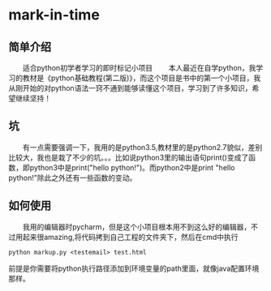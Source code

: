 # mark-in-time
## 简单介绍
&emsp;&emsp;适合python初学者学习的即时标记小项目
&emsp;&emsp;本人最近在自学python，我学习的教材是《python基础教程(第二版)》，而这个项目是书中的第一个小项目，我从刚开始的对python语法一窍不通到能够读懂这个项目，学习到了许多知识，希望继续坚持！
## 坑
&emsp;&emsp;有一点需要强调一下，我用的是python3.5,教材里的是python2.7貌似，差别比较大，我也是栽了不少的坑。。。比如说python3里的输出语句print()变成了函数，即python3中是print("hello python!")。而python2中是print "hello python!"除此之外还有一些函数的变动。
## 如何使用
&emsp;&emsp;我用的编辑器时pycharm，但是这个小项目根本用不到这么好的编辑器，不过用起来很amazing,将代码拷到自己工程的文件夹下，然后在cmd中执行
```
python markup.py <testemail> test.html
```
前提是你需要将python执行路径添加到环境变量的path里面，就像java配置环境那样。

